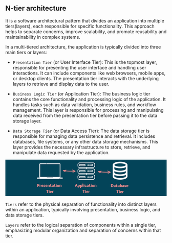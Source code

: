 ## N-tier architecture

It is a software architectural pattern that divides an application into multiple tiers(layers), each responsible for
specific functionality. This approach helps to separate concerns, improve scalability, and promote reusability and
maintainability in complex systems.

In a multi-tiered architecture, the application is typically divided into three main tiers or layers:

- `Presentation Tier` (or User Interface Tier): This is the topmost layer, responsible for presenting the user interface
  and handling user interactions. It can include components like web browsers, mobile apps, or desktop clients. The
  presentation tier interacts with the underlying layers to retrieve and display data to the user.

- `Business Logic Tier` (or Application Tier): The business logic tier contains the core functionality and processing
  logic of the application. It handles tasks such as data validation, business rules, and workflow management. This layer is
  responsible for processing and manipulating data received from the presentation tier before passing it to the data
  storage layer.

- `Data Storage Tier` (or Data Access Tier): The data storage tier is responsible for managing data persistence and
  retrieval. It includes databases, file systems, or any other data storage mechanisms. This layer provides the
  necessary
  infrastructure to store, retrieve, and manipulate data requested by the application.

![](../../../../resources/softwaredesign/img.png)

`Tiers` refer to the physical separation of functionality into distinct layers within an application,
typically involving presentation, business logic, and data storage tiers.


`Layers` refer to the logical separation of components within a single tier, emphasizing modular organization and
separation of concerns within that tier.

